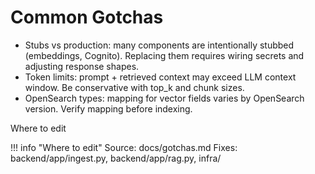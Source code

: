 # Common Gotchas

- Stubs vs production: many components are intentionally stubbed (embeddings, Cognito). Replacing them requires wiring secrets and adjusting response shapes.
- Token limits: prompt + retrieved context may exceed LLM context window. Be conservative with top_k and chunk sizes.
- OpenSearch types: mapping for vector fields varies by OpenSearch version. Verify mapping before indexing.

Where to edit

!!! info "Where to edit"
    Source: docs/gotchas.md
    Fixes: backend/app/ingest.py, backend/app/rag.py, infra/
